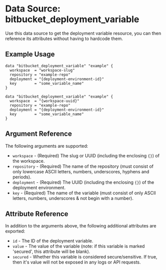 # Data Source: bitbucket_deployment_variable
Use this data source to get the deployment variable resource, you can then reference its attributes without having to hardcode them.

## Example Usage
```hcl
data "bitbucket_deployment_variable" "example" {
  workspace  = "workspace-slug"
  repository = "example-repo"
  deployment = "{deployment-environment-id}"
  key        = "some_variable_name"
}
```
```hcl
data "bitbucket_deployment_variable" "example" {
  workspace  = "{workspace-uuid}"
  repository = "example-repo"
  deployment = "{deployment-environment-id}"
  key        = "some_variable_name"
}
```

## Argument Reference
The following arguments are supported:
* `workspace` - (Required) The slug or UUID (including the enclosing `{}`) of the workspace.
* `repository` - (Required) The name of the repository (must consist of only lowercase ASCII letters, numbers, underscores, hyphens and periods).
* `deployment` - (Required) The UUID (including the enclosing `{}`) of the deployment environment.
* `key` - (Required) The name of the variable (must consist of only ASCII letters, numbers, underscores & not begin with a number).

## Attribute Reference
In addition to the arguments above, the following additional attributes are exported:
* `id` - The ID of the deployment variable.
* `value` - The value of the variable (note: if this variable is marked 'secured', this attribute will be blank).
* `secured` - Whether this variable is considered secure/sensitive. If true, then it's value will not be exposed in any logs or API requests.
